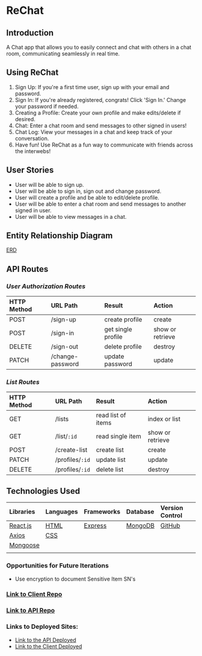 # ReChat
## Introduction
A Chat app that allows you to easily connect and chat with others in a chat room, communicating seamlessly in real time.
## Using ReChat
1. Sign Up: If you're a first time user, sign up with your email and password.
2. Sign In: If you're already registered, congrats! Click 'Sign In.' Change your password if needed.
3. Creating a Profile: Create your own profile and make edits/delete if desired.
4. Chat: Enter a chat room and send messages to other signed in users!
5. Chat Log: View your messages in a chat and keep track of your conversation.
6. Have fun! Use ReChat as a fun way to communicate with friends across the interwebs!



## User Stories    
- User will be able to sign up.
- User will be able to sign in, sign out and change password.
- User will create a profile and be able to edit/delete profile.
- User will be able to enter a chat room and send messages to another signed in user.
- User will be able to view messages in a chat.

## Entity Relationship Diagram
[ERD](./public/ERD.png)

## API Routes

### _User Authorization Routes_

| HTTP Method   | URL Path        | Result               | Action           |
|:--------------|:----------------|:---------------------|:-----------------|
| POST          | /sign-up        | create profile       | create           |
| POST          | /sign-in        | get single profile   | show or retrieve |
| DELETE        | /sign-out       | delete profile       | destroy          |
| PATCH         | /change-password| update password      | update           |


### _List Routes_

| HTTP Method   | URL Path        | Result               | Action           |
|:--------------|:----------------|:---------------------|:-----------------|
| GET           | /lists          | read list of items   | index or list    |
| GET           | /list/`:id`     | read single item     | show or retrieve |
| POST          | /create-list    | create list          | create           |
| PATCH         | /profiles/`:id` | update list          | update           |
| DELETE        | /profiles/`:id` | delete list          | destroy          |



## Technologies Used

|    Libraries      | Languages        | Frameworks              | Database          | Version Control
|:-----------------------------------------|:----------------|:---------------------|:-----------------|:-----------------|
| [React.js](https://reactjs.org/)       |    [HTML](https://developer.mozilla.org/en-US/docs/Web/HTML)        |  [Express](https://expressjs.com/) | [MongoDB](https://www.mongodb.com/)   | [GitHub](https://github.com/) |       | [Javascript](https://www.javascript.com/)          | [BootStrap](https://getbootstrap.com/)       |           |
|  [Axios](https://www.npmjs.com/package/axios)         | [CSS](https://developer.mozilla.org/en-US/docs/Web/CSS)          |        |          |
|    [Mongoose](https://mongoosejs.com/)        |           |        |         |
|          |          |       |         |


  
### Opportunities for Future Iterations
- Use encryption to document Sensitive Item SN's


### [Link to Client Repo](https://github.com/Jackson916/HUW-Client)
### [Link to API Repo](https://github.com/MoSaCo-Group/chat-app-react-back)
### Links to Deployed Sites:
- [Link to the API Deployed](https://github.com/Jackson916/HUW-API)
- [Link to the Client Deployed](https://jackson916.github.io/HUW-Client/)